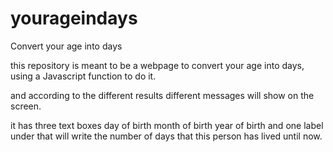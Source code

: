 yourageindays
=============

Convert your age into days

this repository is meant to be a webpage to convert your age into days, using a Javascript function to do it. 

and according to the different results different messages will show on the screen.

it has three text boxes
  day of birth
  month of birth
  year of birth
and one label under that will write the number of days that this person has lived until now.
